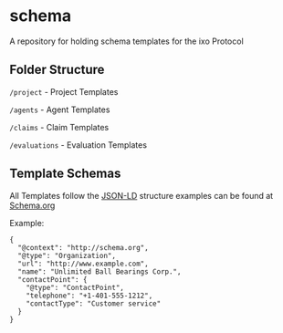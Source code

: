 # schema
A repository for holding schema templates for the ixo Protocol

## Folder Structure
`/project` - Project Templates

`/agents` - Agent Templates

`/claims` - Claim Templates

`/evaluations` - Evaluation Templates

## Template Schemas
All Templates follow the [JSON-LD](https://developers.google.com/search/docs/guides/intro-structured-data) structure examples can be found at [Schema.org](http//:schema.org)

Example:
```
{
  "@context": "http://schema.org",
  "@type": "Organization",
  "url": "http://www.example.com",
  "name": "Unlimited Ball Bearings Corp.",
  "contactPoint": {
    "@type": "ContactPoint",
    "telephone": "+1-401-555-1212",
    "contactType": "Customer service"
  }
}
```
